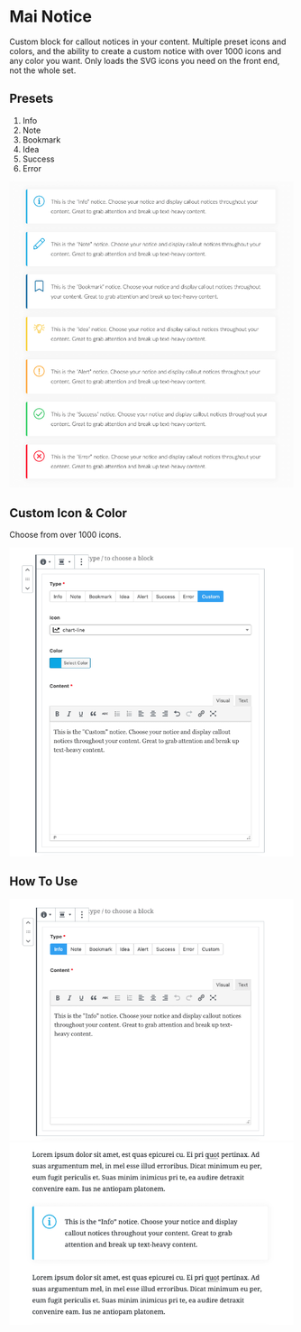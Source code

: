 # Mai Notice
Custom block for callout notices in your content. Multiple preset icons and colors, and the ability to create a custom notice with over 1000 icons and any color you want. Only loads the SVG icons you need on the front end, not the whole set.

## Presets
1. Info
1. Note
1. Bookmark
1. Idea
1. Success
1. Error

![Mai Notice examples](/assets/images/mai-notices.png "Mai Notices")

## Custom Icon & Color

Choose from over 1000 icons.

![Mai Notice custom](/assets/images/block-custom.png "Mai Notices custom")

## How To Use

![Mai Notice edit](/assets/images/block-edit.png "Mai Notices edit")
![Mai Notice preview](/assets/images/block-preview.png "Mai Notices preview")
